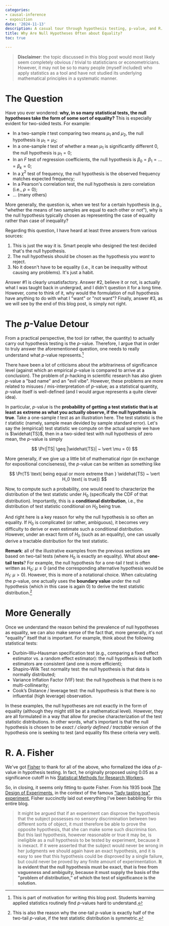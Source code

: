 ```yaml
---
categories:
- causal-inference
- exposition
date: '2024-11-13'
description: A casual tour through hypothesis testing, p-value, and R. A. Fisher
title: Why Are Null Hypotheses Often about Equality?
toc: true

---
```


> **Disclaimer**: the topic discussed in this blog post would most likely seem completely obvious / trivial to statisticians or econometricians. However, it may not be so to many people (myself included) who apply statistics as a tool and have not studied its underlying mathematical principles in a systematic manner.

# The Question
Have you ever wondered: **why, in so many statistical tests, the null hypotheses take the form of some sort of equality?** This is especially evident for two-sided tests. For example:

- In a two-sample $t$ test comparing two means $\mu_1$ and $\mu_2$, the null hypothesis is $\mu_1 = \mu_2$;
- In a one-sample $t$ test of whether a mean $\mu_1$ is significantly different 0, the null hypothesis is $\mu_1 = 0$;
- In an $F$ test of regression coefficients, the null hypothesis is $\beta_0 = \beta_1 = \dots = \beta_k = 0$;
- In a $\chi^2$ test of frequency, the null hypothesis is the observed frequency matches expected frequency;
- In a Pearson's correlation test, the null hypothesis is zero correlation (i.e., $\rho = 0$);
- ... (many others)

More generally, the question is, when we test for a certain hypothesis (e.g., "whether the means of two samples are equal to each other or not"), why is the null hypothesis typically chosen as representing the case of equality rather than case of inequality? 

Regarding this question, I have heard at least three answers from various sources:

1. This is just the way it is. Smart people who designed the test decided that's the null hypothesis. 
2. The null hypothesis should be chosen as the hypothesis you _want_ to reject.
3. No it doesn't have to be equality (i.e., it can be inequality without causing any problems). It's just a habit.

Answer \#1 is clearly unsatisfactory. Answer \#2, believe it or not, is actually what I was taught back in undergrad, and I didn't question it for a long time. However, come to think of it, why would the formulation of null hypothesis have anything to do with what I "want" or "not want"? Finally, answer \#3, as we will see by the end of this blog post, is simply not right.

# The $p$-Value Detour
From a practical perspective, the tool (or rather, the quantity) to actually carry out hypothesis testing is the $p$-value. Therefore, I argue that in order to truly answer the aforementioned question, one needs to really understand what $p$-value represents.[^1]

There have been a lot of criticisms about the arbitrariness of significance level (against which an empirical $p$-value is compared to arrive at a conclusion). The problem of $p$-hacking in scientific research has also given $p$-value a "bad name" and an "evil vibe". However, these problems are more related to misuses / mis-interpretation of $p$-value; as a statistical quantity, $p$-value itself is well-defined (and I would argue represents a quite clever idea).

In particular, $p$-value is the **probability of getting a test statistic that is at least as extreme as what you actually observe, if the null hypothesis is true**. Take a one-sample $t$ test as an illustration here. The test statistic is the $t$ statistic (namely, sample mean devided by sample standard error). Let's say the (empirical) test statistic we compute on the actual sample we have is $\widehat{TS}$, then in a two-sided test with null hypothesis of zero mean, the $p$-value is simply

$$
\Pr(|TS| \geq |\widehat{TS}| ~ \vert \mu = 0)
$$

More generally, if we give up a little bit of mathematical rigor (in exchange for expositional conciseness), the $p$-value can be written as something like

$$
\Pr(TS \text{ being equal or more extreme than } \widehat{TS} ~ \vert H_0 \text{ is true})
$$

Now, to compute such a probability, one would need to characterize the distribution of the test statistic under $H_0$ (specifically the CDF of that distribution). Importantly, this is a **conditional distribution**, i.e., the distribution of test statistic conditional on $H_0$ being true.

And right here is a key reason for why the null hypothesis is so often an equality. If $H_0$ is complicated (or rather, ambiguous), it becomes very difficulty to derive or even estimate such a conditional distribution. However, under an exact form of $H_0$ (such as an equality), one can usually derive a tractable distribution for the test statistic.

**Remark**: all of the illustrative examples from the previous sections are based on two-tail tests (where $H_0$ is exactly an equality). What about **one-tail tests**? For example, the null hypothesis for a one-tail $t$ test is often written as $H_0: ~ \mu \leq 0$ (and the corresponding alternative hypothesis would be $H_1: ~ \mu > 0$). However, this is more of a notational choice. When calculating the $p$-value, one actually uses the **boundary value** under the null hypothesis (which in this case is again 0) to derive the test statistic distribution.[^2] 

# More Generally
Once we understand the reason behind the prevalence of null hypotheses as equality, we can also make sense of the fact that, more generally, it's not "equality" itself that is important. For example, think about the following statistical tests:

- Durbin–Wu–Hausman specification test (e.g., comparing a fixed effect estimator vs. a random effect estimator): the null hypothesis is that both estimators are consistent (and one is more efficient);
- Shapiro-Wilk Test normality test: the null hypothesis is that data is normally distributed;
- Variance Inflation Factor (VIF) test: the null hypothesis is that there is no multi-collinearity;
- Cook’s Distance / leverage test: the null hypothesis is that there is no influential (high leverage) observation.

In these examples, the null hypotheses are not exactly in the form of equality (although they might still be at a mathematical level). However, they are all formulated in a way that allow for precise characterization of the test statistic distributions. In other words, what's important is that the null hypothesis is chosen to be _exact / clearly defined / tractable_ version of the hypothesis one is seeking to test (and equality fits these criteria very well).

# R. A. Fisher
We've got [Fisher](https://en.wikipedia.org/wiki/Ronald_Fisher) to thank for all of the above, who formalized the idea of $p$-value in hypothesis testing. In fact, he originally proposed using 0.05 as a significance cutoff in his [Statistical Methods for Research Workers](https://en.wikipedia.org/wiki/Statistical_Methods_for_Research_Workers).

So, in closing, it seems only fitting to quote Fisher. From his 1935 book [The Design of Experiments](https://en.wikipedia.org/wiki/The_Design_of_Experiments), in the context of the famous ["lady tasting tea" experiment](https://en.wikipedia.org/wiki/Lady_tasting_tea), Fisher succinctly laid out everything I've been babbling for this entire blog.

> It might be argued that if an experiment can disprove the hypothesis that the subject possesses no sensory discrimination between two different sorts of object, it must therefore be able to prove the opposite hypothesis, that she can make some such discrimina tion. But this last hypothesis, however reasonable or true it may be, is ineligible as a null hypothesis to be tested by experiment, because it is inexact. If it were asserted that the subject would never be wrong in her judgments we should again have an exact hypothesis, and it is easy to see that this hypothesis could be disproved by a single failure, but could never be proved by any finite amount of experimentation. **It is evident that the null hypothesis must be exact, that is free from vagueness and ambiguity, because it must supply the basis of the
"problem of distribution," of which the test of significance is the solution.**

[^1]: This is part of motivation for writing this blog post. Students learning applied statistics routinely find $p$-values hard to understand.

[^2]: This is also the reason why the one-tail $p$-value is exactly half of the two-tail $p$-value, if the test statistic distribution is symmetric.